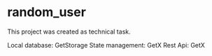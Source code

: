 # random_user

This project was created as technical task. 

Local database: GetStorage
State management: GetX
Rest Api: GetX



